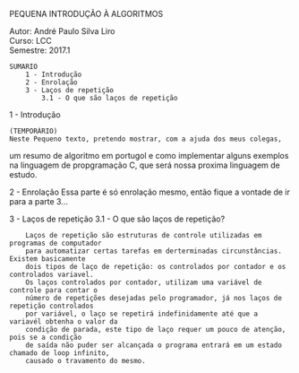 PEQUENA INTRODUÇÃO À ALGORITMOS 

Autor: André Paulo Silva Liro                      
Curso: LCC                                         
Semestre: 2017.1 



                                  



    SUMARIO
        1 - Introdução
        2 - Enrolação
        3 - Laços de repetição
            3.1 - O que são laços de repetição



1 - Introdução
    
    (TEMPORÁRIO)
    Neste Pequeno texto, pretendo mostrar, com a ajuda dos meus colegas,
um resumo de algoritmo em portugol e como implementar alguns exemplos na linguagem de
propgramação C, que será nossa proxima linguagem de estudo.

2 - Enrolação
    Essa parte é só enrolação mesmo, então fique a vontade de ir para a parte 3...


3 - Laços de repetição
    3.1 - O que são laços de repetição?

        Laços de repetição são estruturas de controle utilizadas em programas de computador
        para automatizar certas tarefas em derterminadas circunstâncias. Existem basicamente
        dois tipos de laço de repetição: os controlados por contador e os controlados variavel.
        Os laços controlados por contador, utilizam uma variável de controle para contar o
        número de repetições desejadas pelo programador, já nos laços de repetição controlados
        por variável, o laço se repetirá indefinidamente até que a variavél obtenha o valor da
        condição de parada, este tipo de laço requer um pouco de atenção, pois se a condição 
        de saída não puder ser alcançada o programa entrará em um estado chamado de loop infinito,
        causado o travamento do mesmo.





